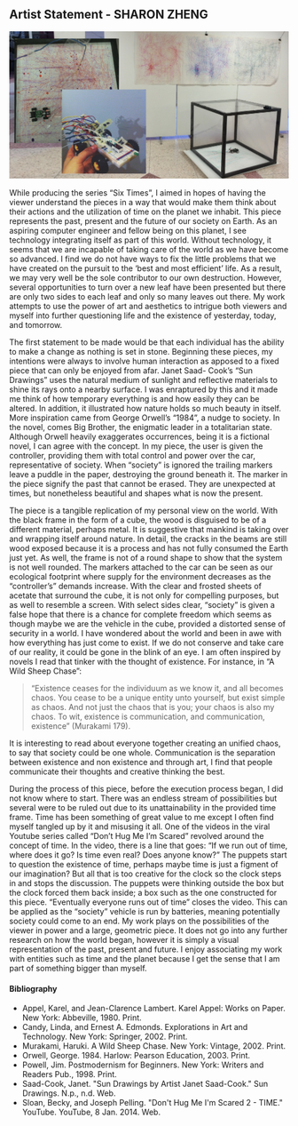 ## Artist Statement - SHARON ZHENG
![image](https://github.com/skinsshark/six-times/blob/master/image.png?raw=true)

While producing the series “Six Times”, I aimed in hopes of having the viewer understand the pieces in a way that would make them think about their actions and the utilization of time on the planet we inhabit. This piece represents the past, present and the future of our society on Earth. As an aspiring computer engineer and fellow being on this planet, I see technology integrating itself as part of this world. Without technology, it seems that we are incapable of taking care of the world as we have become so advanced. I find we do not have ways to fix the little problems that we have created on the pursuit to the ‘best and most efficient’ life. As a result, we may very well be the sole contributor to our own destruction. However, several opportunities to turn over a new leaf have been presented but there are only two sides to each leaf and only so many leaves out there. My work attempts to use the power of art and aesthetics to intrigue both viewers and myself into further questioning life and the existence of yesterday, today, and tomorrow. 

The first statement to be made would be that each individual has the ability to make a change as nothing is set in stone. Beginning these pieces, my intentions were always to involve human interaction as apposed to a fixed piece that can only be enjoyed from afar. Janet Saad- Cook’s “Sun Drawings” uses the natural medium of sunlight and reflective materials to shine its rays onto a nearby surface. I was enraptured by this and it made me think of how temporary everything is and how easily they can be altered. In addition, it illustrated how nature holds so much beauty in itself. More inspiration came from George Orwell’s “1984”, a nudge to society. In the novel, comes Big Brother, the enigmatic leader in a totalitarian state. Although Orwell heavily exaggerates occurrences, being it is a fictional novel, I can agree with the concept. In my piece, the user is given the controller, providing them with total control and power over the car, representative of society. When “society” is ignored the trailing markers leave a puddle in the paper, destroying the ground beneath it. The marker in the piece signify the past that cannot be erased. They are unexpected at times, but nonetheless beautiful and shapes what is now the present. 

The piece is a tangible replication of my personal view on the world. With the black frame in the form of a cube, the wood is disguised to be of a different material, perhaps metal. It is suggestive that mankind is taking over and wrapping itself around nature. In detail, the cracks in the beams are still wood exposed because it is a process and has not fully consumed the Earth just yet. As well, the frame is not of a round shape to show that the system is not well rounded. The markers attached to the car can be seen as our ecological footprint where supply for the environment decreases as the “controller’s” demands increase. With the clear and frosted sheets of acetate that surround the cube, it is not only for compelling purposes, but as well to resemble a screen. With select sides clear, “society” is given a false hope that there is a chance for complete freedom which seems as though maybe we are the vehicle in the cube, provided a distorted sense of security in a world. I have wondered about the world and been in awe with how everything has just come to exist. If we do not conserve and take care of our reality, it could be gone in the blink of an eye. I am often inspired by novels I read that tinker with the thought of existence. For instance, in “A Wild Sheep Chase”: 
>“Existence ceases for the individuum as we know it, and all becomes chaos. You cease to be a unique entity unto yourself, but exist simple as chaos. And not just the chaos that is you; your chaos is also my chaos. To wit, existence is communication, and communication, existence” (Murakami 179). 

It is interesting to read about everyone together creating an unified chaos, to say that society could be one whole. Communication is the separation between existence and non existence and through art, I find that people communicate their thoughts and creative thinking the best. 

During the process of this piece, before the execution process began, I did not know where to start. There was an endless stream of possibilities but several were to be ruled out due to its unattainability in the provided time frame. Time has been something of great value to me except I often find myself tangled up by it and misusing it all. One of the videos in the viral Youtube series called “Don’t Hug Me I’m Scared” revolved around the concept of time. In the video, there is a line that goes: “If we run out of time, where does it go? Is time even real? Does anyone know?” The puppets start to question the existence of time, perhaps maybe time is just a figment of our imagination? But all that is too creative for the clock so the clock steps in and stops the discussion. The puppets were thinking outside the box but the clock forced them back inside; a box such as the one constructed for this piece. “Eventually everyone runs out of time” closes the video. This can be applied as the “society” vehicle is run by batteries, meaning potentially society could come to an end. 
	My work plays on the possibilities of the viewer in power and a large, geometric piece. It does not go into any further research on how the world began, however it is simply a visual representation of the past, present and future. I enjoy associating my work with entities such as time and the planet because I get the sense that I am part of something bigger than myself. 

#### Bibliography
- Appel, Karel, and Jean-Clarence Lambert. Karel Appel: Works on Paper. New York: Abbeville, 1980. Print.
- Candy, Linda, and Ernest A. Edmonds. Explorations in Art and Technology. New York: Springer, 2002. Print.
- Murakami, Haruki. A Wild Sheep Chase. New York: Vintage, 2002. Print.
- Orwell, George. 1984. Harlow: Pearson Education, 2003. Print.
- Powell, Jim. Postmodernism for Beginners. New York: Writers and Readers Pub., 1998. Print. 
- Saad-Cook, Janet. "Sun Drawings by Artist Janet Saad-Cook." Sun Drawings. N.p., n.d. Web. 
- Sloan, Becky, and Joseph Pelling. "Don't Hug Me I'm Scared 2 - TIME." YouTube. YouTube, 8 Jan. 2014. Web. 
